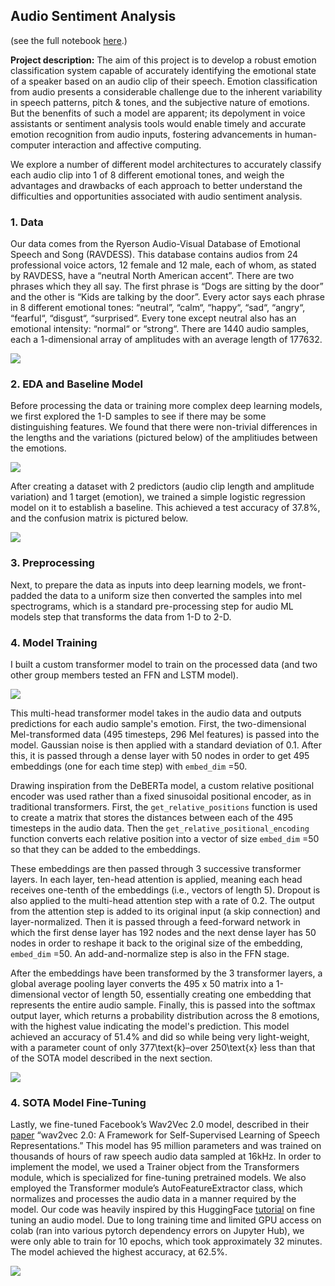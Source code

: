 ## Audio Sentiment Analysis  
(see the full notebook [here](/docs/audio_sentiment_copy.html).)

**Project description:** The aim of this project is to develop a robust emotion classification system capable of accurately identifying the emotional state of a speaker based on an audio clip of their speech. Emotion classification from audio presents a considerable challenge due to the inherent variability in speech patterns, pitch & tones, and the subjective nature of emotions. But the benenfits of such a model are apparent; its depolyment in voice assistants or sentiment analysis tools would enable timely and accurate emotion recognition from audio inputs, fostering advancements in human-computer interaction and affective computing. 

We explore a number of different model architectures to accurately classify each audio clip into 1 of 8 different emotional tones, and weigh the advantages and drawbacks of each approach to better understand the difficulties and opportunities associated with audio sentiment analysis.

### 1. Data

Our data comes from the Ryerson Audio-Visual Database of Emotional Speech and Song (RAVDESS). This database contains audios from 24 professional voice actors, 12 female and 12 male, each of whom, as stated by RAVDESS, have a “neutral North American accent”. There are two phrases which they all say. The first phrase is “Dogs are sitting by the door” and the other is “Kids are talking by the door”. Every actor says each phrase in 8 different emotional tones: “neutral”, “calm“, “happy“, “sad“, “angry“, “fearful“, “disgust“, “surprised“. Every tone except neutral also has an emotional intensity: “normal“ or “strong“. There are 1440 audio samples, each a 1-dimensional array of amplitudes with an average length of 177632.

<img src="images/audio_sample.png"/>

### 2. EDA and Baseline Model

Before processing the data or training more complex deep learning models, we first explored the 1-D samples to see if there may be some distinguishing features. We found that there were non-trivial differences in the lengths and the variations (pictured below) of the amplitiudes between the emotions.

<img src="images/amplitude_distributions.png"/>

After creating a dataset with 2 predictors (audio clip length and amplitude variation) and 1 target (emotion), we trained a simple logistic regression model on it to establish a baseline. This achieved a test accuracy of 37.8\%, and the confusion matrix is pictured below.

<img src="images/logistic_confusion.png"/>
  
  
### 3. Preprocessing

Next, to prepare the data as inputs into deep learning models, we front-padded the data to a uniform size then converted the samples into mel spectrograms, which is a standard pre-processing step for audio ML models step that transforms the data from 1-D to 2-D.
  
  
### 4. Model Training

I built a custom transformer model to train on the processed data (and two other group members tested an FFN and LSTM model).  

<img src="images/transformer.png"/>

This multi-head transformer model takes in the audio data and outputs predictions for each audio sample's emotion. First, the two-dimensional Mel-transformed data (495 timesteps, 296 Mel features) is passed into the model. Gaussian noise is then applied with a standard deviation of 0.1. After this, it is passed through a dense layer with 50 nodes in order to get 495 embeddings (one for each time step) with `embed_dim` =50.  
  
Drawing inspiration from the DeBERTa model, a custom relative positional encoder was used rather than a fixed sinusoidal positional encoder, as in traditional transformers. First, the `get_relative_positions` function is used to create a matrix that stores the distances between each of the 495 timesteps in the audio data. Then the `get_relative_positional_encoding` function converts each relative position into a vector of size `embed_dim` =50 so that they can be added to the embeddings.
  
These embeddings are then passed through 3 successive transformer layers. In each layer, ten-head attention is applied, meaning each head receives one-tenth of the embeddings (i.e., vectors of length 5). Dropout is also applied to the multi-head attention step with a rate of 0.2. The output from the attention step is added to its original input (a skip connection) and layer-normalized. Then it is passed through a feed-forward network in which the first dense layer has 192 nodes and the next dense layer has 50 nodes in order to reshape it back to the original size of the embedding, `embed_dim` =50. An add-and-normalize step is also in the FFN stage.  
  
After the embeddings have been transformed by the 3 transformer layers, a global average pooling layer converts the 495 x 50 matrix into a 1-dimensional vector of length 50, essentially creating one embedding that represents the entire audio sample. Finally, this is passed into the softmax output layer, which returns a probability distribution across the 8 emotions, with the highest value indicating the model's prediction. This model achieved an accuracy of 51.4\% and did so while being very light-weight, with a parameter count of only 377\text{k}–over 250\text{x} less than that of the SOTA model described in the next section.

<img src="images/transformer_confusion.png"/>  

  
### 4. SOTA Model Fine-Tuning
Lastly, we fine-tuned Facebook’s Wav2Vec 2.0 model, described in their [paper](https://arxiv.org/abs/2006.11477) “wav2vec 2.0: A Framework for Self-Supervised Learning of Speech Representations.” This model has 95 million parameters and was trained on thousands of hours of raw speech audio data sampled at 16kHz. In order to implement the model, we used a Trainer object from the Transformers module, which is specialized for fine-tuning pretrained models. We also employed the Transformer module’s AutoFeatureExtractor class, which normalizes and processes the audio data in a manner required by the model. Our code was heavily inspired by this HuggingFace [tutorial](https://huggingface.co/docs/transformers/en/tasks/audio_classification) on fine tuning an audio model. Due to long training time and limited GPU access on colab (ran into various  pytorch dependency errors on Jupyter Hub), we were only able to train for 10 epochs, which took approximately 32 minutes. The model achieved the highest accuracy, at 62.5\%.

<img src="images/wav2vec2_confusion.png"/>  
